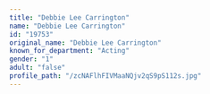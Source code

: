 ```yaml
---
title: "Debbie Lee Carrington"
name: "Debbie Lee Carrington"
id: "19753"
original_name: "Debbie Lee Carrington"
known_for_department: "Acting"
gender: "1"
adult: "false"
profile_path: "/zcNAFlhFIVMaaNQjv2qS9pS112s.jpg"
---
```

